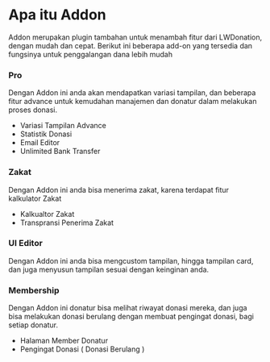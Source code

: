 
# Apa itu Addon

Addon merupakan plugin tambahan untuk menambah fitur dari LWDonation, dengan mudah dan cepat.
Berikut ini beberapa add-on yang tersedia dan fungsinya untuk penggalangan dana lebih mudah

### Pro <Badge text="Premium" type="warning"/>

Dengan Addon ini anda akan mendapatkan variasi tampilan, dan beberapa fitur advance untuk kemudahan
manajemen dan donatur dalam melakukan proses donasi.

- Variasi Tampilan Advance
- Statistik Donasi
- Email Editor
- Unlimited Bank Transfer

### Zakat <Badge text="Gratis Bersyarat" type="default"/>

Dengan Addon ini anda bisa menerima zakat, karena terdapat fitur kalkulator Zakat
- Kalkualtor Zakat
- Transpransi Penerima Zakat

### UI Editor <Badge text="Premium" type="warning"/>

Dengan Addon ini anda bisa mengcustom tampilan, hingga tampilan card, dan juga menyusun tampilan
sesuai dengan keinginan anda.

### Membership <Badge text="Premium" type="warning"/>

Dengan Addon ini donatur bisa melihat riwayat donasi mereka, dan juga bisa melakukan donasi berulang
dengan membuat pengingat donasi, bagi setiap donatur.

- Halaman Member Donatur
- Pengingat Donasi ( Donasi Berulang )